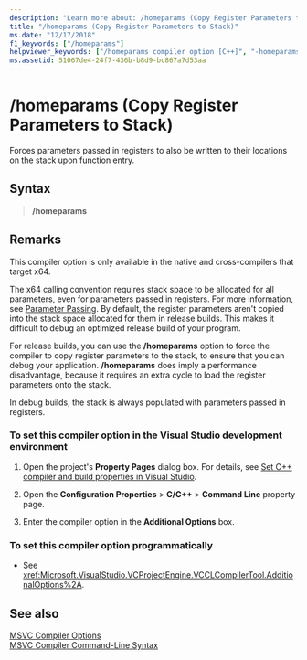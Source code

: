 ```yaml
---
description: "Learn more about: /homeparams (Copy Register Parameters to Stack)"
title: "/homeparams (Copy Register Parameters to Stack)"
ms.date: "12/17/2018" 
f1_keywords: ["/homeparams"]
helpviewer_keywords: ["/homeparams compiler option [C++]", "-homeparams compiler option [C++]"]
ms.assetid: 51067de4-24f7-436b-b8d9-bc867a7d53aa
---
```

# /homeparams (Copy Register Parameters to Stack)

Forces parameters passed in registers to also be written to their locations on the stack upon function entry.

## Syntax

> **/homeparams**

## Remarks

This compiler option is only available in the native and cross-compilers that target x64.

The x64 calling convention requires stack space to be allocated for all parameters, even for parameters passed in registers. For more information, see [Parameter Passing](../../build/x64-calling-convention.md#parameter-passing). By default, the register parameters aren't copied into the stack space allocated for them in release builds. This makes it difficult to debug an optimized release build of your program.

For release builds, you can use the **/homeparams** option to force the compiler to copy register parameters to the stack, to ensure that you can debug your application. **/homeparams** does imply a performance disadvantage, because it requires an extra cycle to load the register parameters onto the stack.

In debug builds, the stack is always populated with parameters passed in registers.

### To set this compiler option in the Visual Studio development environment

1. Open the project's **Property Pages** dialog box. For details, see [Set C++ compiler and build properties in Visual Studio](../working-with-project-properties.md).

1. Open the **Configuration Properties** > **C/C++** > **Command Line** property page.

1. Enter the compiler option in the **Additional Options** box.

### To set this compiler option programmatically

- See <xref:Microsoft.VisualStudio.VCProjectEngine.VCCLCompilerTool.AdditionalOptions%2A>.

## See also

[MSVC Compiler Options](compiler-options.md)<br/>
[MSVC Compiler Command-Line Syntax](compiler-command-line-syntax.md)

